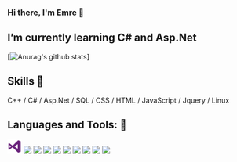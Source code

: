 ### Hi there, I'm Emre 👋

## I’m currently learning C# and Asp.Net


<!--
**emre2548/emre2548** is a ✨ _special_ ✨ repository because its `README.md` (this file) appears on your GitHub profile.

Here are some ideas to get you started:

- 🔭 I’m currently working on ...
- 🌱 I’m currently learning ...
- 👯 I’m looking to collaborate on ...
- 🤔 I’m looking for help with ...
- 💬 Ask me about ...
- 📫 How to reach me: ...
- 😄 Pronouns: ...
- ⚡ Fun fact: ...
-->
[![Anurag's github stats](https://github-readme-stats.vercel.app/api?username=emre2548&theme=blue-green)]

<!-- (https://github.com/emre2548/github-readme-stats) -->

## Skills 📝

C++ / C# / Asp.Net / SQL / CSS / HTML / JavaScript / Jquery / Linux 



## Languages and Tools: 🧠

<code><a href="https://visualstudio.microsoft.com/en/" target="_blank"><img height="30" src="https://github.com/gilbarbara/logos/blob/master/logos/visual-studio.svg"></a></code>
<code><a href="https://visualstudio.microsoft.com/en/" target="_blank"><img height="30" src="https://www.vectorlogo.zone/logos/visualstudio_code/visualstudio_code-icon.svg"></a></code>
<code><a href="https://ubuntu.com/" target="_blank"><img height="30" src="https://www.vectorlogo.zone/logos/ubuntu/ubuntu-ar21.svg"></a></code>
<code><a href="https://getfedora.org/en/" target="_blank"><img height="30" src="https://www.vectorlogo.zone/logos/getfedora/getfedora-icon.svg"></a></code>
<code><a href="https://github.com" target="_blank"><img height="30" src="https://www.vectorlogo.zone/logos/github/github-tile.svg"></a></code>
<code><a href="https://www.javascript.com/" target="_blank"><img height="30" src="https://www.vectorlogo.zone/logos/javascript/javascript-vertical.svg"></a></code>
<code><a href="https://jquery.com/" target="_blank"><img height="30" src="https://www.vectorlogo.zone/logos/jquery/jquery-horizontal.svg"></a></code>
<code><a href="https://getbootstrap.com/" target="_blank"><img height="30" src="https://www.vectorlogo.zone/logos/getbootstrap/getbootstrap-ar21.svg"></a></code>
<code><a href="#" target="_blank"><img height="30" src="https://www.vectorlogo.zone/logos/w3_html5/w3_html5-icon.svg"></a></code>
<code><a href="https://www.virtualbox.org/" target="_blank"><img height="30" src="https://www.vectorlogo.zone/logos/virtualbox/virtualbox-ar21.svg"></a></code>

<!--
## Contact Me 📫

You can find and get touch with me on these accounts!

[![Linkedin Badge](https://img.shields.io/badge/merveberik-follow%20on%20linkedin-blue?style=for-the-badge&logo=linkedin)](https://www.linkedin.com/in/merve-berik/)

-->
